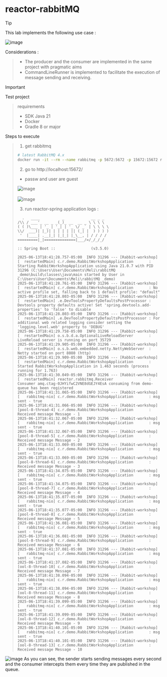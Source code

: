# reactor-rabbitMQ

> [!TIP]
> This lab implements the following use case :
> >
> ![image](https://github.com/user-attachments/assets/91ebb17c-efe2-4093-ae8d-4af7b894e8e0)
> >
> Considerations :
> > * The producer and the consumer are implemented in the same project with pragmatic aims
> > * CommandLineRunner is implemented to facilitate the execution of message sending and receiving.

> [!IMPORTANT]
> Test project
>  > requirements
>  > * SDK Java 21
>  > * Docker
>  > * Gradle 8 or major
>  >
> Steps to execute
> > 1. get rabbitmq
> > ```bash
> > # latest RabbitMQ 4.x
> > docker run -it --rm --name rabbitmq -p 5672:5672 -p 15672:15672 rabbitmq:4-management
> > ```
> > 2. go to http://localhost:15672/
> > * passw and user are guest
> > 
> > ![image](https://github.com/user-attachments/assets/2850d5da-5fc5-4296-98d1-709eb4731356)
> >  <br><br>
> > ![image](https://github.com/user-attachments/assets/19cc97fc-44e1-4dc5-a096-2a16be247d44)
> > 
> > 3. run reactor-spring application
> > logs :
> > ```text
> >   .   ____          _            __ _ _
> > /\\ / ___'_ __ _ _(_)_ __  __ _ \ \ \ \
> >( ( )\___ | '_ | '_| | '_ \/ _` | \ \ \ \
> > \\/  ___)| |_)| | | | | || (_| |  ) ) ) )
> >  '  |____| .__|_| |_|_| |_\__, | / / / /
> > =========|_|==============|___/=/_/_/_/
> >
> > :: Spring Boot ::                (v3.5.0)
> >
> >2025-06-13T18:41:28.757-05:00  INFO 31296 --- [Rabbit-workshop] [  restartedMain] c.r.demo.RabbitWorkshopApplication       : Starting RabbitWorkshopApplication using Java 21.0.7 with PID 31296 (C:\Users\User\Documents\Meli\rabbitMQ _demo\build\classes\java\main started by User in C:\Users\User\Documents\Meli\rabbitMQ _demo)
> >2025-06-13T18:41:28.761-05:00  INFO 31296 --- [Rabbit-workshop] [  restartedMain] c.r.demo.RabbitWorkshopApplication       : No active profile set, falling back to 1 default profile: "default"
> >2025-06-13T18:41:28.803-05:00  INFO 31296 --- [Rabbit-workshop] [  restartedMain] .e.DevToolsPropertyDefaultsPostProcessor : Devtools property defaults active! Set 'spring.devtools.add-properties' to 'false' to disable
> >2025-06-13T18:41:28.803-05:00  INFO 31296 --- [Rabbit-workshop] [  restartedMain] .e.DevToolsPropertyDefaultsPostProcessor : For additional web related logging consider setting the 'logging.level.web' property to 'DEBUG'
> >2025-06-13T18:41:29.758-05:00  INFO 31296 --- [Rabbit-workshop] [  restartedMain] o.s.b.d.a.OptionalLiveReloadServer       : LiveReload server is running on port 35729
> >2025-06-13T18:41:29.905-05:00  INFO 31296 --- [Rabbit-workshop] [  restartedMain] o.s.b.web.embedded.netty.NettyWebServer  : Netty started on port 8080 (http)
> >2025-06-13T18:41:29.909-05:00  INFO 31296 --- [Rabbit-workshop] [  restartedMain] c.r.demo.RabbitWorkshopApplication       : Started RabbitWorkshopApplication in 1.463 seconds (process running for 1.763)
> >2025-06-13T18:41:30.049-05:00  INFO 31296 --- [Rabbit-workshop] [  restartedMain] reactor.rabbitmq.Receiver                : Consumer amq.ctag-0JHYifwC2VNE8dGEJY4EsA consuming from demo-queue has been registered
> >2025-06-13T18:41:31.065-05:00  INFO 31296 --- [Rabbit-workshop] [   rabbitmq-nio] c.r.demo.RabbitWorkshopApplication       : msg sent - true
> >2025-06-13T18:41:31.066-05:00  INFO 31296 --- [Rabbit-workshop] [pool-8-thread-4] c.r.demo.RabbitWorkshopApplication       : Received message Message - 1
> >2025-06-13T18:41:32.067-05:00  INFO 31296 --- [Rabbit-workshop] [   rabbitmq-nio] c.r.demo.RabbitWorkshopApplication       : msg sent - true
> >2025-06-13T18:41:32.067-05:00  INFO 31296 --- [Rabbit-workshop] [pool-8-thread-5] c.r.demo.RabbitWorkshopApplication       : Received message Message - 2
> >2025-06-13T18:41:33.069-05:00  INFO 31296 --- [Rabbit-workshop] [   rabbitmq-nio] c.r.demo.RabbitWorkshopApplication       : msg sent - true
> >2025-06-13T18:41:33.069-05:00  INFO 31296 --- [Rabbit-workshop] [pool-8-thread-6] c.r.demo.RabbitWorkshopApplication       : Received message Message - 3
> >2025-06-13T18:41:34.075-05:00  INFO 31296 --- [Rabbit-workshop] [   rabbitmq-nio] c.r.demo.RabbitWorkshopApplication       : msg sent - true
> >2025-06-13T18:41:34.075-05:00  INFO 31296 --- [Rabbit-workshop] [pool-8-thread-7] c.r.demo.RabbitWorkshopApplication       : Received message Message - 4
> >2025-06-13T18:41:35.077-05:00  INFO 31296 --- [Rabbit-workshop] [   rabbitmq-nio] c.r.demo.RabbitWorkshopApplication       : msg sent - true
> >2025-06-13T18:41:35.077-05:00  INFO 31296 --- [Rabbit-workshop] [pool-8-thread-8] c.r.demo.RabbitWorkshopApplication       : Received message Message - 5
> >2025-06-13T18:41:36.081-05:00  INFO 31296 --- [Rabbit-workshop] [   rabbitmq-nio] c.r.demo.RabbitWorkshopApplication       : msg sent - true
> >2025-06-13T18:41:36.081-05:00  INFO 31296 --- [Rabbit-workshop] [pool-8-thread-9] c.r.demo.RabbitWorkshopApplication       : Received message Message - 6
> >2025-06-13T18:41:37.081-05:00  INFO 31296 --- [Rabbit-workshop] [   rabbitmq-nio] c.r.demo.RabbitWorkshopApplication       : msg sent - true
> >2025-06-13T18:41:37.082-05:00  INFO 31296 --- [Rabbit-workshop] [ool-8-thread-10] c.r.demo.RabbitWorkshopApplication       : Received message Message - 7
> >2025-06-13T18:41:38.094-05:00  INFO 31296 --- [Rabbit-workshop] [   rabbitmq-nio] c.r.demo.RabbitWorkshopApplication       : msg sent - true
> >2025-06-13T18:41:38.094-05:00  INFO 31296 --- [Rabbit-workshop] [ool-8-thread-11] c.r.demo.RabbitWorkshopApplication       : Received message Message - 8
> >2025-06-13T18:41:39.099-05:00  INFO 31296 --- [Rabbit-workshop] [   rabbitmq-nio] c.r.demo.RabbitWorkshopApplication       : msg sent - true
> >2025-06-13T18:41:39.099-05:00  INFO 31296 --- [Rabbit-workshop] [ool-8-thread-12] c.r.demo.RabbitWorkshopApplication       : Received message Message - 9
> >2025-06-13T18:41:40.101-05:00  INFO 31296 --- [Rabbit-workshop] [   rabbitmq-nio] c.r.demo.RabbitWorkshopApplication       : msg sent - true
> >2025-06-13T18:41:40.101-05:00  INFO 31296 --- [Rabbit-workshop] [ool-8-thread-13] c.r.demo.RabbitWorkshopApplication       : Received message Message - 10
> >
>  ![image](https://github.com/user-attachments/assets/ed5dc5ff-d7ea-42d8-9079-0bf2ab671dc7)
> As you can see, the sender starts sending messages every second and the consumer intercepts them every time they are published in the queue.
